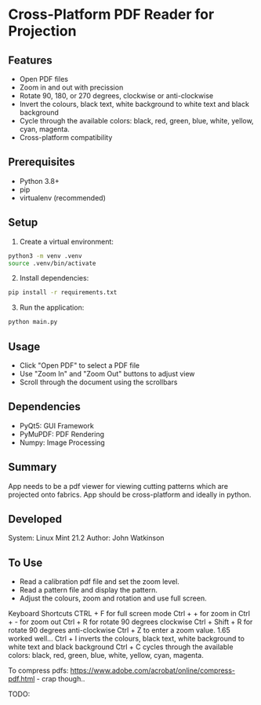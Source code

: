 # Cross-Platform PDF Reader for Projection

## Features

- Open PDF files
- Zoom in and out with precission
- Rotate 90, 180, or 270 degrees, clockwise or anti-clockwise
- Invert the colours, black text, white background to white text and black background
- Cycle through the available colors: black, red, green, blue, white, yellow, cyan, magenta.
- Cross-platform compatibility

## Prerequisites

- Python 3.8+
- pip
- virtualenv (recommended)

## Setup

1. Create a virtual environment:

```bash
python3 -m venv .venv
source .venv/bin/activate
```

2. Install dependencies:

```bash
pip install -r requirements.txt
```

3. Run the application:

```bash
python main.py
```

## Usage

- Click "Open PDF" to select a PDF file
- Use "Zoom In" and "Zoom Out" buttons to adjust view
- Scroll through the document using the scrollbars

## Dependencies

- PyQt5: GUI Framework
- PyMuPDF: PDF Rendering
- Numpy: Image Processing

## Summary

App needs to be a pdf viewer for viewing cutting patterns which are projected onto fabrics. App should be cross-platform and ideally in python.

## Developed

System: Linux Mint 21.2
Author: John Watkinson

## To Use

- Read a calibration pdf file and set the zoom level.
- Read a pattern file and display the pattern.
- Adjust the colours, zoom and rotation and use full screen.

Keyboard Shortcuts
CTRL + F for full screen mode
Ctrl + + for zoom in
Ctrl + - for zoom out
Ctrl + R for rotate 90 degrees clockwise
Ctrl + Shift + R for rotate 90 degrees anti-clockwise
Ctrl + Z to enter a zoom value. 1.65 worked well...
Ctrl + I inverts the colours, black text, white background to white text and black background
Ctrl + C cycles through the available colors: black, red, green, blue, white, yellow, cyan, magenta.

To compress pdfs: https://www.adobe.com/acrobat/online/compress-pdf.html - crap though..

TODO:
